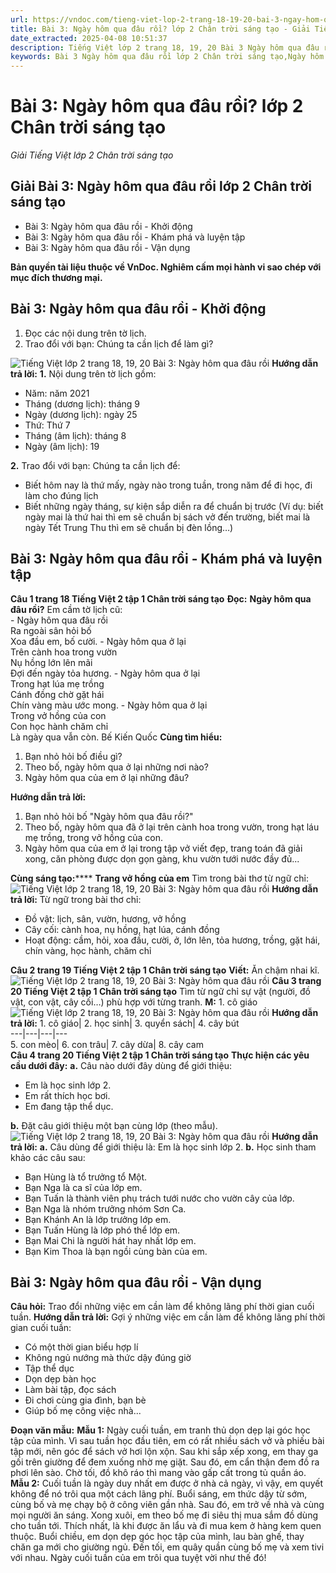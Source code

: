 ```yaml
---
url: https://vndoc.com/tieng-viet-lop-2-trang-18-19-20-bai-3-ngay-hom-qua-dau-roi-233273
title: Bài 3: Ngày hôm qua đâu rồi? lớp 2 Chân trời sáng tạo - Giải Tiếng Việt lớp 2 Chân trời sáng tạo - VnDoc.com
date_extracted: 2025-04-08 10:51:37
description: Tiếng Việt lớp 2 trang 18, 19, 20 Bài 3 Ngày hôm qua đâu rồi? được biên soạn nhằm giúp các em HS đạt kết quả tốt trong quá trình làm bài tập và học tập môn Tiếng Việt lớp 2.
keywords: Bài 3 Ngày hôm qua đâu rồi lớp 2 Chân trời sáng tạo,Ngày hôm qua đâu rồi lớp 2 Chân trời sáng tạo,Tiếng Việt lớp 2 trang 18 Bài 3 Ngày hôm qua đâu rồi,Tuần 2 Em đã lớn hơn,Bài 3 Ngày hôm qua đâu rồi,tiếng việt 2 tuần 2,tiếng việt 2,tiếng việt lớp 2,sách tiếng việt 2,sách tiếng việt lớp 2,bài tập tiếng việt lớp 2,tiếng việt lớp 2 tập 1,học tiếng việt chân trời sáng tạo,chân trời sáng tạo,tiếng việt lớp 2 chân trời,tiếng việt chân trời sáng tạo
---
```


# Bài 3: Ngày hôm qua đâu rồi? lớp 2 Chân trời sáng tạo
 _Giải Tiếng Việt lớp 2 Chân trời sáng tạo_
## **Giải Bài 3: Ngày hôm qua đâu rồi lớp 2 Chân trời sáng tạo**
  * Bài 3: Ngày hôm qua đâu rồi - Khởi động 
  * Bài 3: Ngày hôm qua đâu rồi - Khám phá và luyện tập
  * Bài 3: Ngày hôm qua đâu rồi - Vận dụng 

**Bản quyền tài liệu thuộc về VnDoc. Nghiêm cấm mọi hành vi sao chép với mục đích thương mại.**
## **Bài 3: Ngày hôm qua đâu rồi - Khởi động**
  1. Đọc các nội dung trên tờ lịch.
  2. Trao đổi với bạn: Chúng ta cần lịch để làm gì?

![Tiếng Việt lớp 2 trang 18, 19, 20 Bài 3: Ngày hôm qua đâu rồi](https://i.vdoc.vn/data/image/2021/05/27/tieng-viet-lop-2-trang-18-19-20-bai-3-ngay-hom-qua-dau-roi-2.jpg)
**Hướng dẫn trả lời:**
**1.** Nội dung trên tờ lịch gồm:
  * Năm: năm 2021
  * Tháng \(dương lịch\): tháng 9
  * Ngày \(dương lịch\): ngày 25
  * Thứ: Thứ 7
  * Tháng \(âm lịch\): tháng 8
  * Ngày \(âm lịch\): 19

**2.** Trao đổi với bạn: Chúng ta cần lịch để:
  * Biết hôm nay là thứ mấy, ngày nào trong tuần, trong năm để đi học, đi làm cho đúng lịch
  * Biết những ngày tháng, sự kiện sắp diễn ra để chuẩn bị trước \(Ví dụ: biết ngày mai là thứ hai thì em sẽ chuẩn bị sách vở đến trường, biết mai là ngày Tết Trung Thu thì em sẽ chuẩn bị đèn lồng…\)

## **Bài 3: Ngày hôm qua đâu rồi - Khám phá và luyện tập**
**Câu 1 trang 18 Tiếng Việt 2 tập 1 Chân trời sáng tạo**
**Đọc:**
**Ngày hôm qua đâu rồi?**
Em cầm tờ lịch cũ:   
\- Ngày hôm qua đâu rồi   
Ra ngoài sân hỏi bố   
Xoa đầu em, bố cười.
\- Ngày hôm qua ở lại   
Trên cành hoa trong vườn   
Nụ hồng lớn lên mãi   
Đợi đến ngày tỏa hương.
\- Ngày hôm qua ở lại   
Trong hạt lúa mẹ trồng   
Cánh đồng chờ gặt hái   
Chín vàng màu ước mong.
\- Ngày hôm qua ở lại   
Trong vở hồng của con   
Con học hành chăm chỉ   
Là ngày qua vẫn còn.
Bế Kiến Quốc
**Cùng tìm hiểu:**
  1. Bạn nhỏ hỏi bố điều gì?
  2. Theo bố, ngày hôm qua ở lại những nơi nào?
  3. Ngày hôm qua của em ở lại những đâu?

**Hướng dẫn trả lời:**
  1. Bạn nhỏ hỏi bố "Ngày hôm qua đâu rồi?"
  2. Theo bố, ngày hôm qua đã ở lại trên cành hoa trong vườn, trong hạt láu mẹ trồng, trong vở hồng của con.
  3. Ngày hôm qua của em ở lại trong tập vở viết đẹp, trang toán đã giải xong, căn phòng được dọn gọn gàng, khu vườn tưới nước đầy đủ...

**Cùng sáng tạo:******
**Trang vở hồng của em**
Tìm trong bài thơ từ ngữ chỉ:
![Tiếng Việt lớp 2 trang 18, 19, 20 Bài 3: Ngày hôm qua đâu rồi](https://i.vdoc.vn/data/image/2021/05/27/tieng-viet-lop-2-trang-18-19-20-bai-3-ngay-hom-qua-dau-roi-5.jpg)
**Hướng dẫn trả lời:**
Từ ngữ trong bài thơ chỉ:
  * Đồ vật: lịch, sân, vườn, hương, vở hồng
  * Cây cối: cành hoa, nụ hồng, hạt lúa, cánh đồng
  * Hoạt động: cầm, hỏi, xoa đầu, cười, ở, lớn lên, tỏa hương, trồng, gặt hái, chín vàng, học hành, chăm chỉ

**Câu 2 trang 19 Tiếng Việt 2 tập 1 Chân trời sáng tạo**
**Viết:** Ăn chậm nhai kĩ.
![Tiếng Việt lớp 2 trang 18, 19, 20 Bài 3: Ngày hôm qua đâu rồi](https://i.vdoc.vn/data/image/2021/05/27/tieng-viet-lop-2-trang-18-19-20-bai-3-ngay-hom-qua-dau-roi-1.jpg)
**Câu 3 trang 20 Tiếng Việt 2 tập 1 Chân trời sáng tạo**
Tìm từ ngữ chỉ sự vật \(người, đồ vật, con vật, cây cối…\) phù hợp với từng tranh.
**M:** 1\. cô giáo
![Tiếng Việt lớp 2 trang 18, 19, 20 Bài 3: Ngày hôm qua đâu rồi](https://i.vdoc.vn/data/image/2021/05/27/tieng-viet-lop-2-trang-18-19-20-bai-3-ngay-hom-qua-dau-roi-6.jpg)
**Hướng dẫn trả lời:**
1\. cô giáo| 2\. học sinh| 3\. quyển sách| 4\. cây bút  
---|---|---|---  
5\. con mèo| 6\. con trâu| 7\. cây dừa| 8\. cây cam  
**Câu 4 trang 20 Tiếng Việt 2 tập 1 Chân trời sáng tạo**
**Thực hiện các yêu cầu dưới đây:**
**a.** Câu nào dưới đây dùng để giới thiệu:
  * Em là học sinh lớp 2.
  * Em rất thích học bơi.
  * Em đang tập thể dục.

**b.** Đặt câu giới thiệu một bạn cùng lớp \(theo mẫu\).
![Tiếng Việt lớp 2 trang 18, 19, 20 Bài 3: Ngày hôm qua đâu rồi](https://i.vdoc.vn/data/image/2021/05/27/tieng-viet-lop-2-trang-18-19-20-bai-3-ngay-hom-qua-dau-roi-7.jpg)
**Hướng dẫn trả lời:**
**a.** Câu dùng để giới thiệu là: Em là học sinh lớp 2.
**b.** Học sinh tham khảo các câu sau:
  * Bạn Hùng là tổ trưởng tổ Một.
  * Bạn Nga là ca sĩ của lớp em.
  * Bạn Tuấn là thành viên phụ trách tưới nước cho vườn cây của lớp.
  * Bạn Nga là nhóm trưởng nhóm Sơn Ca.
  * Bạn Khánh An là lớp trưởng lớp em.
  * Bạn Tuấn Hùng là lớp phó thể lớp em.
  * Bạn Mai Chi là người hát hay nhất lớp em.
  * Bạn Kim Thoa là bạn ngồi cùng bàn của em.

## **Bài 3: Ngày hôm qua đâu rồi - Vận dụng**
**Câu hỏi:** Trao đổi những việc em cần làm để không lãng phí thời gian cuối tuần.
**Hướng dẫn trả lời:**
Gợi ý những việc em cần làm để không lãng phí thời gian cuối tuần:
  * Có một thời gian biểu hợp lí
  * Không ngủ nướng mà thức dậy đúng giờ
  * Tập thể dục
  * Dọn dẹp bàn học
  * Làm bài tập, đọc sách
  * Đi chơi cùng gia đình, bạn bè
  * Giúp bố mẹ công việc nhà...

**Đoạn văn mẫu:**
**Mẫu 1:**
Ngày cuối tuần, em tranh thủ dọn dẹp lại góc học tập của mình. Vì sau tuần học đầu tiên, em có rất nhiều sách vở và phiếu bài tập mới, nên góc để sách vở hơi lộn xộn. Sau khi sắp xếp xong, em thay ga gối trên giường để đem xuống nhờ mẹ giặt. Sau đó, em cẩn thận đem đồ ra phơi lên sào. Chờ tối, đồ khô ráo thì mang vào gấp cất trong tủ quần áo.
**Mẫu 2:**
Cuối tuần là ngày duy nhất em được ở nhà cả ngày, vì vậy, em quyết không để nó trôi qua một cách lãng phí. Buổi sáng, em thức dậy từ sớm, cùng bố và mẹ chạy bộ ở công viên gần nhà. Sau đó, em trở về nhà và cùng mọi người ăn sáng. Xong xuôi, em theo bố mẹ đi siêu thị mua sắm đồ dùng cho tuần tới. Thích nhất, là khi được ăn lẩu và đi mua kem ở hàng kem quen thuộc. Buổi chiều, em dọn dẹp góc học tập của mình, lau bàn ghế, thay chăn ga mới cho giường ngủ. Đến tối, em quây quần cùng bố mẹ và xem tivi với nhau. Ngày cuối tuần của em trôi qua tuyệt vời như thế đó\!
